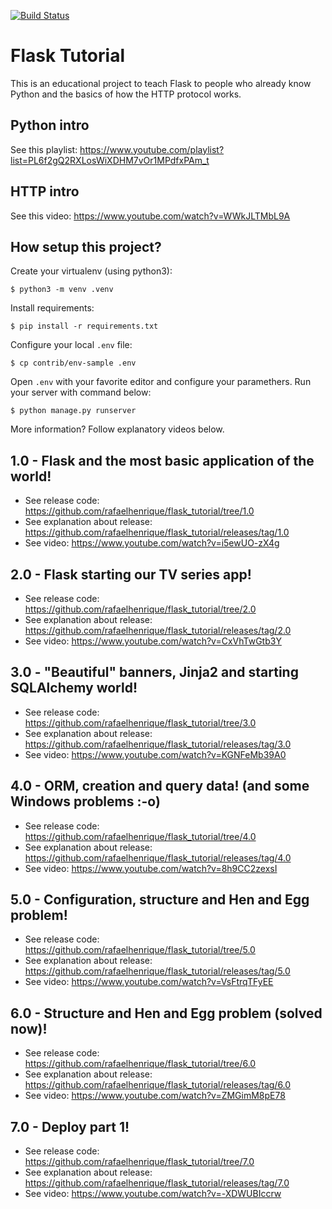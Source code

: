[![Build Status](https://travis-ci.org/rafaelhenrique/flask_tutorial.svg?branch=master)](https://travis-ci.org/rafaelhenrique/flask_tutorial)

# Flask Tutorial

This is an educational project to teach Flask to people who already know Python and the basics of how the HTTP protocol works.

## Python intro

See this playlist: https://www.youtube.com/playlist?list=PL6f2gQ2RXLosWiXDHM7vOr1MPdfxPAm_t

## HTTP intro

See this video: https://www.youtube.com/watch?v=WWkJLTMbL9A

## How setup this project?

Create your virtualenv (using python3):

```
$ python3 -m venv .venv
```

Install requirements:

```
$ pip install -r requirements.txt
```

Configure your local `.env` file:

```
$ cp contrib/env-sample .env
```

Open `.env` with your favorite editor and configure your paramethers. Run your server with command below:

```
$ python manage.py runserver
```

More information? Follow explanatory videos below.

## 1.0 - Flask and the most basic application of the world!

- See release code: https://github.com/rafaelhenrique/flask_tutorial/tree/1.0
- See explanation about release: https://github.com/rafaelhenrique/flask_tutorial/releases/tag/1.0
- See video: https://www.youtube.com/watch?v=i5ewUO-zX4g

## 2.0 - Flask starting our TV series app!

- See release code: https://github.com/rafaelhenrique/flask_tutorial/tree/2.0
- See explanation about release: https://github.com/rafaelhenrique/flask_tutorial/releases/tag/2.0
- See video: https://www.youtube.com/watch?v=CxVhTwGtb3Y

## 3.0 - "Beautiful" banners, Jinja2 and starting SQLAlchemy world!

- See release code: https://github.com/rafaelhenrique/flask_tutorial/tree/3.0
- See explanation about release: https://github.com/rafaelhenrique/flask_tutorial/releases/tag/3.0
- See video: https://www.youtube.com/watch?v=KGNFeMb39A0

## 4.0 - ORM, creation and query data! (and some Windows problems :-o)

- See release code: https://github.com/rafaelhenrique/flask_tutorial/tree/4.0
- See explanation about release: https://github.com/rafaelhenrique/flask_tutorial/releases/tag/4.0
- See video: https://www.youtube.com/watch?v=8h9CC2zexsI

## 5.0 - Configuration, structure and Hen and Egg problem!

- See release code: https://github.com/rafaelhenrique/flask_tutorial/tree/5.0
- See explanation about release: https://github.com/rafaelhenrique/flask_tutorial/releases/tag/5.0
- See video: https://www.youtube.com/watch?v=VsFtrqTFyEE

## 6.0 - Structure and Hen and Egg problem (solved now)!

- See release code: https://github.com/rafaelhenrique/flask_tutorial/tree/6.0
- See explanation about release: https://github.com/rafaelhenrique/flask_tutorial/releases/tag/6.0
- See video: https://www.youtube.com/watch?v=ZMGimM8pE78

## 7.0 - Deploy part 1!

- See release code: https://github.com/rafaelhenrique/flask_tutorial/tree/7.0
- See explanation about release: https://github.com/rafaelhenrique/flask_tutorial/releases/tag/7.0
- See video: https://www.youtube.com/watch?v=-XDWUBIccrw


